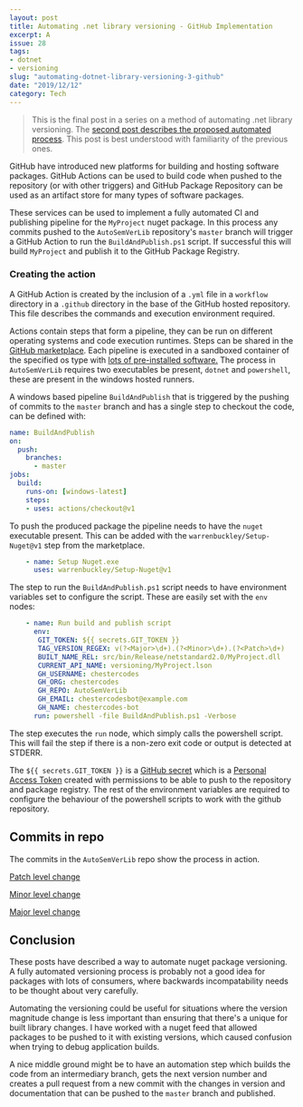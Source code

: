 ```yaml
---
layout: post
title: Automating .net library versioning - GitHub Implementation
excerpt: A 
issue: 28
tags: 
- dotnet
- versioning
slug: "automating-dotnet-library-versioning-3-github"
date: "2019/12/12"
category: Tech
---
```


> This is the final post in a series on a method of automating .net library versioning. The [second post describes the proposed automated process](/automating-dotnet-library-versioning-2-process). This post is best understood with familiarity of the previous ones.


GitHub have introduced new platforms for building and hosting software packages. GitHub Actions can be used to build code when pushed to the repository (or with other triggers) and GitHub Package Repository can be used as an artifact store for many types of software packages. 

These services can be used to implement a fully automated CI and publishing pipeline for the `MyProject` nuget package. In this process any commits pushed to the `AutoSemVerLib` repository's `master` branch will trigger a GitHub Action to run the `BuildAndPublish.ps1` script. If successful this will build `MyProject` and publish it to the GitHub Package Registry.

### Creating the action

A GitHub Action is created by the inclusion of a `.yml` file in a `workflow` directory in a `.github` directory in the base of the GitHub hosted repository. This file describes the commands and execution environment required. 

Actions contain steps that form a pipeline, they can be run on different operating systems and code execution runtimes. Steps can be shared in the [GitHub marketplace](https://github.com/marketplace?type=actions). Each pipeline is executed in a sandboxed container of the specified os type with [lots of pre-installed software.](https://help.github.com/en/actions/automating-your-workflow-with-github-actions/software-installed-on-github-hosted-runners) The process in `AutoSemVerLib` requires two executables be present, `dotnet` and `powershell`, these are present in the windows hosted runners.

A windows based pipeline `BuildAndPublish` that is triggered by the pushing of commits to the `master` branch and has a single step to checkout the code, can be defined with:

``` yaml
name: BuildAndPublish
on:
  push:
    branches:
      - master
jobs:
  build:
    runs-on: [windows-latest]
    steps:
    - uses: actions/checkout@v1
```

To push the produced package the pipeline needs to have the `nuget` executable present. This can be added with the `warrenbuckley/Setup-Nuget@v1` step from the marketplace. 

``` yaml
    - name: Setup Nuget.exe
      uses: warrenbuckley/Setup-Nuget@v1
```

The step to run the `BuildAndPublish.ps1` script needs to have environment variables set to configure the script. These are easily set with the `env` nodes:

``` yaml
    - name: Run build and publish script
      env:
       GIT_TOKEN: ${{ secrets.GIT_TOKEN }}
       TAG_VERSION_REGEX: v(?<Major>\d+).(?<Minor>\d+).(?<Patch>\d+)
       BUILT_NAME_REL: src/bin/Release/netstandard2.0/MyProject.dll
       CURRENT_API_NAME: versioning/MyProject.lson
       GH_USERNAME: chestercodes
       GH_ORG: chestercodes
       GH_REPO: AutoSemVerLib
       GH_EMAIL: chestercodesbot@example.com
       GH_NAME: chestercodes-bot                            
      run: powershell -file BuildAndPublish.ps1 -Verbose
```

The step executes the `run` node, which simply calls the powershell script. This will fail the step if there is a non-zero exit code or output is detected at STDERR.

The `${{ secrets.GIT_TOKEN }}` is a [GitHub secret](https://help.github.com/en/actions/automating-your-workflow-with-github-actions/creating-and-using-encrypted-secrets) which is a [Personal Access Token](https://help.github.com/en/github/authenticating-to-github/creating-a-personal-access-token-for-the-command-line) created with permissions to be able to push to the repository and package registry. The rest of the environment variables are required to configure the behaviour of the powershell scripts to work with the github repository.

## Commits in repo

The commits in the `AutoSemVerLib` repo show the process in action. 

[Patch level change](https://github.com/chestercodes/AutoSemVerLib/compare/v1.0.0...v1.0.1)

[Minor level change](https://github.com/chestercodes/AutoSemVerLib/compare/v1.0.1...v1.1.0)

[Major level change](https://github.com/chestercodes/AutoSemVerLib/compare/v1.1.0...v2.0.0)

## Conclusion

These posts have described a way to automate nuget package versioning. 
A fully automated versioning process is probably not a good idea for packages with lots of consumers, where backwards incompatability needs to be thought about very carefully. 

Automating the versioning could be useful for situations where the version magnitude change is less important than ensuring that there's a unique for built library changes. I have worked with a nuget feed that allowed packages to be pushed to it with existing versions, which caused confusion when trying to debug application builds.

A nice middle ground might be to have an automation step which builds the code from an intermediary branch, gets the next version number and creates a pull request from a new commit with the changes in version and documentation that can be pushed to the `master` branch and published.

